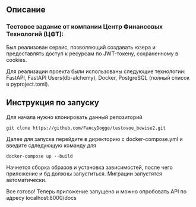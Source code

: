 ## Описание
### Тестовое задание от компании Центр Финансовых Технологий (ЦФТ):
Был реализован сервис, позволяющий создавать юзера и предоставлять доступ к ресурсам по JWT-токену, сохраненному в cookies.

Для реализации проекта были использованы следующие технологии: FastAPI, FastAPI Users(db-alchemy), Docker, PostgreSQL (полный список в pyproject.toml).

## Инструкция по запуску
Для начала нужно клонировать данный репозиторий

```
git clone https://github.com/FancyDogge/testovoe_bewise2.git
```

Далее для запуска перейдите в директорию с docker-compose.yml и введите сдледующую команду для 

```
docker-compose up --build
```

Начнется сборка образов и установка зависимостей, после чего приложение и бд должны запуститься.
Миграции запустятся автоматически.

Все готово!
Теперь приложение запущено и можно опробовать API по адресу localhost:8000/docs
